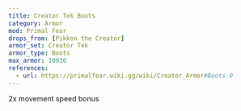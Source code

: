 ```yaml
---
title: Creator Tek Boots
category: Armor
mod: Primal Fear
drops_from: [Pikkon the Creator]
armor_set: Creator Tek
armor_type: Boots
max_armor: 10930
references:
  - url: https://primalfear.wiki.gg/wiki/Creator_Armor#Boots-0
---
```


2x movement speed bonus